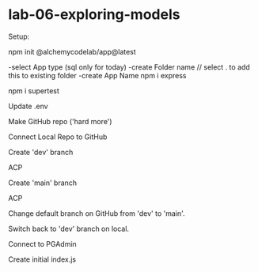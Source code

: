# lab-06-exploring-models

Setup:

npm init @alchemycodelab/app@latest

-select App type (sql only for today)
-create Folder name // select . to add this to existing folder
-create App Name
npm i express

npm i supertest

Update .env

Make GitHub repo ('hard more')

Connect Local Repo to GitHub

Create 'dev' branch

ACP

Create 'main' branch

ACP

Change default branch on GitHub from 'dev' to 'main'.

Switch back to 'dev' branch on local.

Connect to PGAdmin

Create initial index.js
